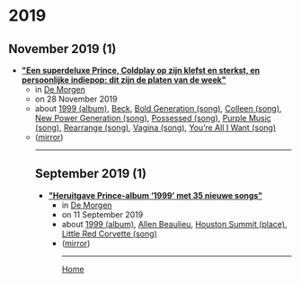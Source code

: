 # 2019

## November 2019 (1)

 - [**"Een superdeluxe Prince, Coldplay op zijn klefst en sterkst, en persoonlijke indiepop: dit zijn de platen van de week"**](https://www.demorgen.be/tv-cultuur/een-superdeluxe-prince-coldplay-op-zijn-klefst-en-sterkst-en-persoonlijke-indiepop-dit-zijn-de-platen-van-de-week~bd6fe98d/)<ul><li>in [De Morgen](https://www.demorgen.be/)</li><li>on 28 November 2019</li><li>about [1999 (album)](../../topics/album/1999/index.md), [Beck](../../topics/beck/index.md), [Bold Generation (song)](../../topics/song/bold-generation/index.md), [Colleen (song)](../../topics/song/colleen/index.md), [New Power Generation (song)](../../topics/song/new-power-generation/index.md), [Possessed (song)](../../topics/song/possessed/index.md), [Purple Music (song)](../../topics/song/purple-music/index.md), [Rearrange (song)](../../topics/song/rearrange/index.md), [Vagina (song)](../../topics/song/vagina/index.md), [You’re All I Want (song)](../../topics/song/you-re-all-i-want/index.md)</li><li>([mirror](https://web.archive.org/web/*/https://www.demorgen.be/tv-cultuur/een-superdeluxe-prince-coldplay-op-zijn-klefst-en-sterkst-en-persoonlijke-indiepop-dit-zijn-de-platen-van-de-week~bd6fe98d/))</li><ul>

----

## September 2019 (1)

 - [**"Heruitgave Prince-album ‘1999’ met 35 nieuwe songs"**](https://www.demorgen.be/nieuws/heruitgave-prince-album-1999-met-35-nieuwe-songs~bce9c5e6/)<ul><li>in [De Morgen](https://www.demorgen.be/)</li><li>on 11 September 2019</li><li>about [1999 (album)](../../topics/album/1999/index.md), [Allen Beaulieu](../../topics/allen-beaulieu/index.md), [Houston Summit (place)](../../topics/place/houston-summit/index.md), [Little Red Corvette (song)](../../topics/song/little-red-corvette/index.md)</li><li>([mirror](https://web.archive.org/web/*/https://www.demorgen.be/nieuws/heruitgave-prince-album-1999-met-35-nieuwe-songs~bce9c5e6/))</li><ul>

----

[Home](../index.md)
